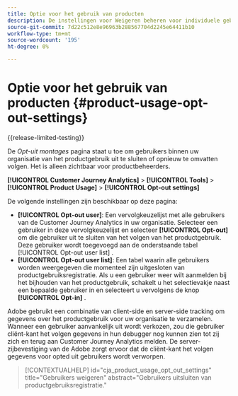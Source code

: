 ```yaml
---
title: Optie voor het gebruik van producten
description: De instellingen voor Weigeren beheren voor individuele gebruikers binnen uw organisatie.
source-git-commit: 7d22c512e8e96963b288567704d2245e64411b10
workflow-type: tm+mt
source-wordcount: '195'
ht-degree: 0%

---
```


# Optie voor het gebruik van producten {#product-usage-opt-out-settings}

{{release-limited-testing}}

De _Opt-uit montages_ pagina staat u toe om gebruikers binnen uw organisatie van het productgebruik uit te sluiten of opnieuw te omvatten volgen. Het is alleen zichtbaar voor productbeheerders.

**[!UICONTROL Customer Journey Analytics]** > **[!UICONTROL Tools]** > **[!UICONTROL Product Usage]** > **[!UICONTROL Opt-out settings]**

De volgende instellingen zijn beschikbaar op deze pagina:

* **[!UICONTROL Opt-out user]**: Een vervolgkeuzelijst met alle gebruikers van de Customer Journey Analytics in uw organisatie. Selecteer een gebruiker in deze vervolgkeuzelijst en selecteer **[!UICONTROL Opt-out]** om die gebruiker uit te sluiten van het volgen van het productgebruik. Deze gebruiker wordt toegevoegd aan de onderstaande tabel [!UICONTROL Opt-out user list] .
* **[!UICONTROL Opt-out user list]**: Een tabel waarin alle gebruikers worden weergegeven die momenteel zijn uitgesloten van productgebruiksregistratie. Als u een gebruiker weer wilt aanmelden bij het bijhouden van het productgebruik, schakelt u het selectievakje naast een bepaalde gebruiker in en selecteert u vervolgens de knop **[!UICONTROL Opt-in]** .

Adobe gebruikt een combinatie van client-side en server-side tracking om gegevens over het productgebruik voor uw organisatie te verzamelen. Wanneer een gebruiker aanvankelijk uit wordt verkozen, zou die gebruiker cliënt-kant het volgen gegevens in hun debugger nog kunnen zien tot zij zich en terug aan Customer Journey Analytics melden. De server-zijbevestiging van de Adobe zorgt ervoor dat de cliënt-kant het volgen gegevens voor opted uit gebruikers wordt verworpen.

>[!CONTEXTUALHELP]
>id="cja_product_usage_opt_out_settings"
>title="Gebruikers weigeren"
>abstract="Gebruikers uitsluiten van productgebruiksregistratie."

